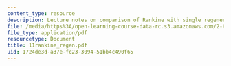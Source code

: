 ```yaml
---
content_type: resource
description: Lecture notes on comparison of Rankine with single regeneration.
file: /media/https%3A/open-learning-course-data-rc.s3.amazonaws.com/2-611-marine-power-and-propulsion-fall-2006/1724de3da37efc23309451bb4c490f65_11rankine_regen.pdf
file_type: application/pdf
resourcetype: Document
title: 11rankine_regen.pdf
uid: 1724de3d-a37e-fc23-3094-51bb4c490f65
---
```


